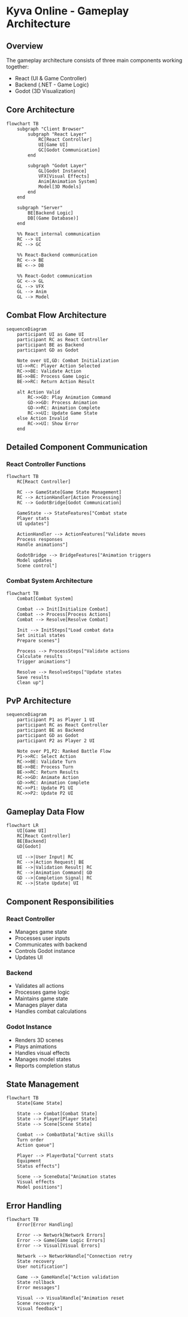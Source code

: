 # Kyva Online - Gameplay Architecture

## Overview
The gameplay architecture consists of three main components working together:
- React (UI & Game Controller)
- Backend (.NET - Game Logic)
- Godot (3D Visualization)

## Core Architecture

```mermaid
flowchart TB
    subgraph "Client Browser"
        subgraph "React Layer"
            RC[React Controller]
            UI[Game UI]
            GC[Godot Communication]
        end
        
        subgraph "Godot Layer"
            GL[Godot Instance]
            VFX[Visual Effects]
            Anim[Animation System]
            Model[3D Models]
        end
    end
    
    subgraph "Server"
        BE[Backend Logic]
        DB[(Game Database)]
    end
    
    %% React internal communication
    RC --> UI
    RC --> GC
    
    %% React-Backend communication
    RC <--> BE
    BE <--> DB
    
    %% React-Godot communication
    GC <--> GL
    GL --> VFX
    GL --> Anim
    GL --> Model
```

## Combat Flow Architecture

```mermaid
sequenceDiagram
    participant UI as Game UI
    participant RC as React Controller
    participant BE as Backend
    participant GD as Godot

    Note over UI,GD: Combat Initialization
    UI->>RC: Player Action Selected
    RC->>BE: Validate Action
    BE->>BE: Process Game Logic
    BE->>RC: Return Action Result
    
    alt Action Valid
        RC->>GD: Play Animation Command
        GD->>GD: Process Animation
        GD->>RC: Animation Complete
        RC->>UI: Update Game State
    else Action Invalid
        RC->>UI: Show Error
    end
```

## Detailed Component Communication

### React Controller Functions
```mermaid
flowchart TB
    RC[React Controller]
    
    RC --> GameState[Game State Management]
    RC --> ActionHandler[Action Processing]
    RC --> GodotBridge[Godot Communication]
    
    GameState --> StateFeatures["Combat state
    Player stats
    UI updates"]
    
    ActionHandler --> ActionFeatures["Validate moves
    Process responses
    Handle animations"]
    
    GodotBridge --> BridgeFeatures["Animation triggers
    Model updates
    Scene control"]
```

### Combat System Architecture

```mermaid
flowchart TB
    Combat[Combat System]
    
    Combat --> Init[Initialize Combat]
    Combat --> Process[Process Actions]
    Combat --> Resolve[Resolve Combat]
    
    Init --> InitSteps["Load combat data
    Set initial states
    Prepare scenes"]
    
    Process --> ProcessSteps["Validate actions
    Calculate results
    Trigger animations"]
    
    Resolve --> ResolveSteps["Update states
    Save results
    Clean up"]
```

## PvP Architecture

```mermaid
sequenceDiagram
    participant P1 as Player 1 UI
    participant RC as React Controller
    participant BE as Backend
    participant GD as Godot
    participant P2 as Player 2 UI

    Note over P1,P2: Ranked Battle Flow
    P1->>RC: Select Action
    RC->>BE: Validate Turn
    BE->>BE: Process Turn
    BE->>RC: Return Results
    RC->>GD: Animate Action
    GD->>RC: Animation Complete
    RC->>P1: Update P1 UI
    RC->>P2: Update P2 UI
```

## Gameplay Data Flow

```mermaid
flowchart LR
    UI[Game UI]
    RC[React Controller]
    BE[Backend]
    GD[Godot]
    
    UI -->|User Input| RC
    RC -->|Action Request| BE
    BE -->|Validation Result| RC
    RC -->|Animation Command| GD
    GD -->|Completion Signal| RC
    RC -->|State Update| UI
```

## Component Responsibilities

### React Controller
- Manages game state
- Processes user inputs
- Communicates with backend
- Controls Godot instance
- Updates UI

### Backend
- Validates all actions
- Processes game logic
- Maintains game state
- Manages player data
- Handles combat calculations

### Godot Instance
- Renders 3D scenes
- Plays animations
- Handles visual effects
- Manages model states
- Reports completion status

## State Management

```mermaid
flowchart TB
    State[Game State]
    
    State --> Combat[Combat State]
    State --> Player[Player State]
    State --> Scene[Scene State]
    
    Combat --> CombatData["Active skills
    Turn order
    Action queue"]
    
    Player --> PlayerData["Current stats
    Equipment
    Status effects"]
    
    Scene --> SceneData["Animation states
    Visual effects
    Model positions"]
```

## Error Handling

```mermaid
flowchart TB
    Error[Error Handling]
    
    Error --> Network[Network Errors]
    Error --> Game[Game Logic Errors]
    Error --> Visual[Visual Errors]
    
    Network --> NetworkHandle["Connection retry
    State recovery
    User notification"]
    
    Game --> GameHandle["Action validation
    State rollback
    Error messages"]
    
    Visual --> VisualHandle["Animation reset
    Scene recovery
    Visual feedback"]
```
